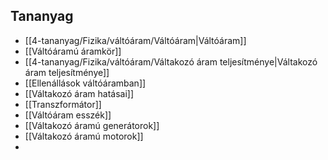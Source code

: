 
## Tananyag
- [[4-tananyag/Fizika/váltóáram/Váltóáram|Váltóáram]]
- [[Váltóáramú áramkör]]
- [[4-tananyag/Fizika/váltóáram/Váltakozó áram teljesítménye|Váltakozó áram teljesítménye]]
- [[Ellenállások váltóáramban]]
- [[Váltakozó áram hatásai]]
- [[Transzformátor]]
- [[Váltóáram esszék]]
- [[Váltakozó áramú generátorok]]
- [[Váltakozó áramú motorok]]
- 